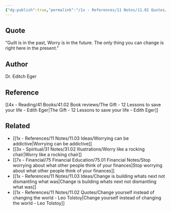 ```yaml
---
{"dg-publish":true,"permalink":"/1x - References/11 Notes/11.02 Quotes/Guilt is in the past, worry is in the future. The only thing you can change is right here in the present - Dr Edith Eger/","title":"Guilt is in the past, worry is in the future. The only thing you can change is right here in the present - Dr Edith Eger","created":"2023-11-10T21:18:58.000+03:00","updated":"2024-02-14T20:18:43.780+03:00"}
---
```



## Quote
“Guilt is in the past, Worry is in the future. The only thing you can change is right here in the present."

## Author
Dr. Editch Eger

## Reference
[[4x - Reading/41 Books/41.02 Book reviews/The Gift - 12 Lessons to save your life - Edith Eger\|The Gift - 12 Lessons to save your life - Edith Eger]]

## Related
- [[1x - References/11 Notes/11.03 Ideas/Worrying can be addictive\|Worrying can be addictive]]
- [[3x - Spiritual/31 Notes/31.02 Illustrations/Worry like a rocking chair\|Worry like a rocking chair]]
- [[7x - Financial/75 Financial Education/75.01 Financial Notes/Stop worrying about what other people think of your finances\|Stop worrying about what other people think of your finances]]
- [[1x - References/11 Notes/11.03 Ideas/Change is building whats next not dismantling what was\|Change is building whats next not dismantling what was]]
- [[1x - References/11 Notes/11.02 Quotes/Change yourself instead of changing the world - Leo Tolstoy\|Change yourself instead of changing the world - Leo Tolstoy]]